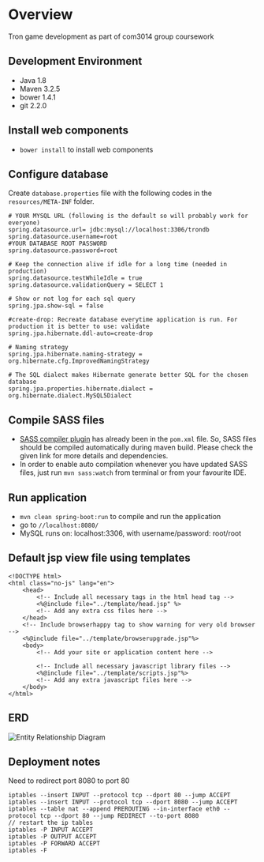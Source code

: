 # Overview
Tron game development as part of com3014 group coursework

## Development Environment
* Java 1.8
* Maven 3.2.5
* bower 1.4.1
* git 2.2.0

## Install web components
* ```bower install``` to install web components

## Configure database
Create ```database.properties``` file with the following codes in the ```resources/META-INF``` folder.

    # YOUR MYSQL URL (following is the default so will probably work for everyone)
    spring.datasource.url= jdbc:mysql://localhost:3306/trondb
    spring.datasource.username=root
    #YOUR DATABASE ROOT PASSWORD
    spring.datasource.password=root
    
    # Keep the connection alive if idle for a long time (needed in production)
    spring.datasource.testWhileIdle = true
    spring.datasource.validationQuery = SELECT 1
    
    # Show or not log for each sql query
    spring.jpa.show-sql = false
    
    #create-drop: Recreate database everytime application is run. For production it is better to use: validate
    spring.jpa.hibernate.ddl-auto=create-drop
    
    # Naming strategy
    spring.jpa.hibernate.naming-strategy = org.hibernate.cfg.ImprovedNamingStrategy
    
    # The SQL dialect makes Hibernate generate better SQL for the chosen database
    spring.jpa.properties.hibernate.dialect = org.hibernate.dialect.MySQL5Dialect

## Compile SASS files
* [SASS compiler plugin](http://www.geodienstencentrum.nl/sass-maven-plugin/plugin-info.html) has already been in the ```pom.xml``` file. So, SASS files should be compiled automatically during maven build. Please check the given link for more details and dependencies.
* In order to enable auto compilation whenever you have updated SASS files, just run ```mvn sass:watch``` from terminal or from your favourite IDE.

## Run application
* ```mvn clean spring-boot:run``` to compile and run the application
* go to ```//localhost:8080/```
* MySQL runs on: localhost:3306, with username/password: root/root

## Default jsp view file using templates
    <!DOCTYPE html>
    <html class="no-js" lang="en">
        <head>
            <!-- Include all necessary tags in the html head tag -->
            <%@include file="../template/head.jsp" %>
            <!-- Add any extra css files here -->
        </head>
        <!-- Include browserhappy tag to show warning for very old browser -->
        <%@include file="../template/browserupgrade.jsp"%>
        <body>
            <!-- Add your site or application content here -->
            
            <!-- Include all necessary javascript library files -->
            <%@include file="../template/scripts.jsp"%>
            <!-- Add any extra javascript files here -->
        </body>
    </html>

## ERD
![Entity Relationship Diagram](https://agthumoe@bitbucket.org/com3014/documentations.git/raw/master/images/ERD.png)

## Deployment notes
Need to redirect port 8080 to port 80

    iptables --insert INPUT --protocol tcp --dport 80 --jump ACCEPT
    iptables --insert INPUT --protocol tcp --dport 8080 --jump ACCEPT
    iptables --table nat --append PREROUTING --in-interface eth0 --protocol tcp --dport 80 --jump REDIRECT --to-port 8080
    // restart the ip tables
    iptables -P INPUT ACCEPT
    iptables -P OUTPUT ACCEPT
    iptables -P FORWARD ACCEPT
    iptables -F
